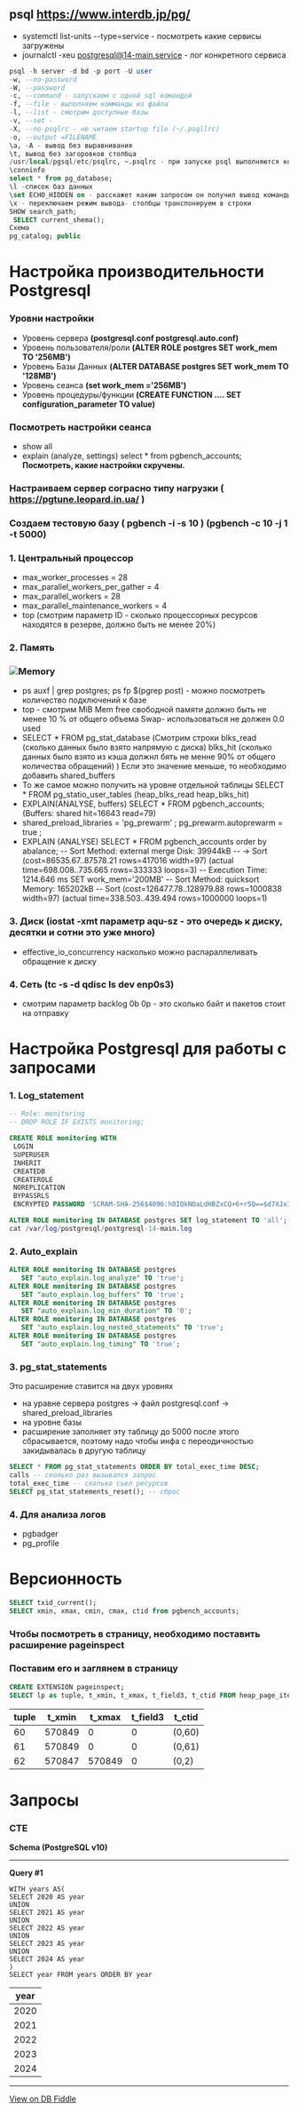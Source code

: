 ## psql https://www.interdb.jp/pg/
   - systemctl list-units --type=service - посмотреть какие сервисы загружены
   - journalctl -xeu postgresql@14-main.service - лог конкретного сервиса 
```sql
psql -h server -d bd -p port -U user
-w, --no-password
-W, --password
-c, --command - запускаем с одной sql командой
-f, --file - выполняем комманды из файла
-l, --list - смотрим доступные базы
-v, --set - 
-X, --no-psqlrc - не читаем startup file (~/.psqllrc)
-o, --output =FILENAME
\a, -A - вывод без выравнивания
\t, вывод без загоровков столбца
/usr/local/pgsql/etc/psqlrc, ~.psqlrc - при запуске psql выполняются комады записанные в этих файлах
\conninfo
select * from pg_database;
\l -список баз данных
\set ECHO_HIDDEN on - расскажет каким запросом он получил вывод команды psql
\x - переключаем режим вывода- столбцы транспонируем в строки
SHOW search_path;
 SELECT current_shema();
Схема
pg_catalog; public
```
# Настройка производительности Postgresql
### Уровни настройки
- Уровень сервера **(postgresql.conf postgresql.auto.conf)**
- Уровень пользователя/роли **(ALTER ROLE postgres SET work_mem TO '256MB')**
- Уровень Базы Данных **(ALTER DATABASE postgres SET work_mem TO '128MB')**
- Уровень сеанса **(set work_mem ='256MB')**
- Уровень процедуры/функции **(CREATE FUNCTION .... SET configuration_parameter TO value)**
### Посмотреть настройки сеанса
- show all
- explain (analyze, settings) select * from pgbench_accounts; **Посмотреть, какие настройки скручены.**

### Настраиваем сервер сограсно типу нагрузки ( https://pgtune.leopard.in.ua/ )
### Создаем тестовую базу ( pgbench -i -s 10 ) (pgbench -c 10 -j 1 -t 5000)
### 1. Центральный процессор
   - max_worker_processes = 28
   - max_parallel_workers_per_gather = 4
   - max_parallel_workers = 28
   - max_parallel_maintenance_workers = 4
   - top (смотрим параметр ID - сколько процессорных ресурсов находятся в резерве, должно быть не менее 20%)
### 2. Память
  ### ![Memory](/img/pg_memory.png)
 -  ps auxf | grep postgres; ps fp $(pgrep post) - можно посмотреть количество подключений к базе
 -  top - смотрим MiB Mem free свободной памяти должно быть не менее 10 % от общего объема Swap- использоваться не должен 0.0 used
 -  SELECT * FROM pg_stat_database (Смотрим строки blks_read (сколько данных было взято напрямую с диска) blks_hit (сколько данных было взято  из кэша должнл бять не менне 90% от общего количества обращений) )
        Если это значение меньше, то необходимо добавить shared_buffers
 - То же самое можно получить на уровне отдельной таблицы  SELECT * FROM pg_statio_user_tables (heap_blks_read heap_blks_hit)
 - EXPLAIN(ANALYSE, buffers) SELECT * FROM pgbench_accounts; (Buffers: shared hit=16643 read=79)
 - shared_preload_libraries = 'pg_prewarm' ; pg_prewarm.autoprewarm = true ;
 - EXPLAIN (ANALYSE) SELECT * FROM pgbench_accounts order by abalance;
    --     Sort Method: external merge  Disk: 39944kB
   --		  ->  Sort  (cost=86535.67..87578.21 rows=417016 width=97) (actual time=698.008..735.665 rows=333333 loops=3)
   --      Execution Time: 1214.646 ms
   SET work_mem='200MB'
   --   Sort Method: quicksort  Memory: 165202kB
   --  Sort  (cost=126477.78..128979.88 rows=1000838 width=97) (actual time=338.503..439.494 rows=1000000 loops=1)
### 3. Диск (iostat -xmt параметр aqu-sz - это очередь к диску, десятки и сотни это уже много)
   - effective_io_concurrency насколько можно распараллеливать обращение к диску

### 4. Сеть (tc -s -d qdisc ls dev enp0s3)
   - смотрим параметр backlog 0b 0p - это сколько байт  и пакетов стоит на отправку
 
 # Настройка Postgresql для работы с запросами 
### 1. Log_statement
   
 ```sql
-- Role: monitoring
-- DROP ROLE IF EXISTS monitoring;

CREATE ROLE monitoring WITH
  LOGIN
  SUPERUSER
  INHERIT
  CREATEDB
  CREATEROLE
  NOREPLICATION
  BYPASSRLS
  ENCRYPTED PASSWORD 'SCRAM-SHA-256$4096:h0IQkNOaLdHBZxCQ+6+r5Q==$d7XJxILOgrS3nOGNGEIOJ8/id/44R8CcEiZRMUfWyiU=:In2wXNKLt2QqQ1XxJmLoykiPck0BA87Y321nh8NnL1A=';

ALTER ROLE monitoring IN DATABASE postgres SET log_statement TO 'all';
cat /var/log/postgresql/postgresql-14-main.log

```
### 2. Auto_explain
   
 ```sql
ALTER ROLE monitoring IN DATABASE postgres
    SET "auto_explain.log_analyze" TO 'true';
ALTER ROLE monitoring IN DATABASE postgres
    SET "auto_explain.log_buffers" TO 'true';
ALTER ROLE monitoring IN DATABASE postgres
    SET "auto_explain.log_min_duration" TO '0';
ALTER ROLE monitoring IN DATABASE postgres
    SET "auto_explain.log_nested_statements" TO 'true';
ALTER ROLE monitoring IN DATABASE postgres
    SET "auto_explain.log_timing" TO 'true';
```

    
### 3. pg_stat_statements
 Это расширение ставится на двух уровнях
- на уравне сервера postgres -> файл postgresql.conf -> shared_preload_libraries
- на уровне базы
- расширение заполняет эту таблицу до 5000 после этого сбрасывается, поэтому надо чтобы инфа с переодичностью закидывалась в другую таблицу
  
```sql
SELECT * FROM pg_stat_statements ORDER BY total_exec_time DESC;
calls -- сколько раз вызывался запрос
total_exec_time -- сколько съел ресурсов
SELECT pg_stat_statements_reset(); -- сброс
```
### 4. Для анализа логов 
- pgbadger
- pg_profile
# Версионность

```sql
SELECT txid_current();
SELECT xmin, xmax, cmin, cmax, ctid from pgbench_accounts;
```
### Чтобы посмотреть в страницу, необходимо поставить расширение pageinspect
### Поставим его и заглянем в страницу
```sql
CREATE EXTENSION pageinspect;
SELECT lp as tuple, t_xmin, t_xmax, t_field3, t_ctid FROM heap_page_items(get_raw_page('pgbench_accounts',1));
```

<table>
   <thead>
   <tr>
   <th>tuple</th>
   <th>t_xmin</th>
   <th>t_xmax</th>
   <th>t_field3</th>
   <th>t_ctid</th> 
   </tr>
   </thead>
<tr>
    <td>60</td>
   <td>570849</td>
   <td>0</td>
   <td>0</td>
   <td>(0,60)</td>
</tr>
   
   <tr>
    <td>61</td>
   <td>570849</td>
   <td>0</td>
   <td>0</td>
   <td>(0,61)</td>
</tr>
<tr>
    <td>62</td>
   <td>570847</td>
   <td>570849</td>
   <td>0</td>
   <td>(0,2)</td>
</tr>
</table>

# Запросы
### CTE

**Schema (PostgreSQL v10)**

    

---

**Query #1**

    WITH years AS(
    SELECT 2020 AS year
    UNION
    SELECT 2021 AS year
    UNION
    SELECT 2022 AS year
    UNION
    SELECT 2023 AS year
    UNION
    SELECT 2024 AS year
    )
    SELECT year FROM years ORDER BY year

| year |
| ---- |
| 2020 |
| 2021 |
| 2022 |
| 2023 |
| 2024 |

---

[View on DB Fiddle](https://www.db-fiddle.com/)







